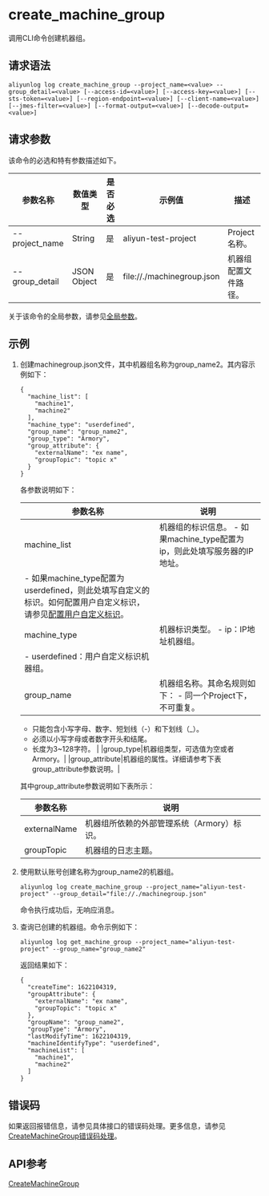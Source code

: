 # create\_machine\_group

调用CLI命令创建机器组。

## 请求语法

```
aliyunlog log create_machine_group --project_name=<value> --group_detail=<value> [--access-id=<value>] [--access-key=<value>] [--sts-token=<value>] [--region-endpoint=<value>] [--client-name=<value>] [--jmes-filter=<value>] [--format-output=<value>] [--decode-output=<value>]
```

## 请求参数

该命令的必选和特有参数描述如下。

|参数名称|数值类型|是否必选|示例值|描述|
|----|----|----|---|--|
|--project\_name|String|是|aliyun-test-project|Project名称。|
|--group\_detail|JSON Object|是|file://./machinegroup.json|机器组配置文件路径。|

关于该命令的全局参数，请参见[全局参数](/cn.zh-CN/开发指南/CLI参考/全局参数.md)。

## 示例

1.  创建machinegroup.json文件，其中机器组名称为group\_name2。其内容示例如下：

    ```
    {
      "machine_list": [
        "machine1",
        "machine2"
      ],
      "machine_type": "userdefined",
      "group_name": "group_name2",
      "group_type": "Armory",
      "group_attribute": {
        "externalName": "ex name",
        "groupTopic": "topic x"
      }
    }
    ```

    各参数说明如下：

    |参数名称|说明|
    |----|--|
    |machine\_list|机器组的标识信息。    -   如果machine\_type配置为ip，则此处填写服务器的IP地址。
    -   如果machine\_type配置为userdefined，则此处填写自定义的标识。如何配置用户自定义标识，请参见[配置用户自定义标识](/cn.zh-CN/数据采集/Logtail采集/机器组/创建用户自定义标识机器组.md)。 |
    |machine\_type|机器标识类型。    -   ip：IP地址机器组。
    -   userdefined：用户自定义标识机器组。 |
    |group\_name|机器组名称。其命名规则如下：    -   同一个Project下，不可重复。
    -   只能包含小写字母、数字、短划线（-）和下划线（\_）。
    -   必须以小写字母或者数字开头和结尾。
    -   长度为3~128字符。 |
    |group\_type|机器组类型，可选值为空或者Armory。|
    |group\_attribute|机器组的属性。详细请参考下表group\_attribute参数说明。|

    其中group\_attribute参数说明如下表所示：

    |参数名称|说明|
    |----|--|
    |externalName|机器组所依赖的外部管理系统（Armory）标识。|
    |groupTopic|机器组的日志主题。|

2.  使用默认账号创建名称为group\_name2的机器组。

    ```
    aliyunlog log create_machine_group --project_name="aliyun-test-project" --group_detail="file://./machinegroup.json"
    ```

    命令执行成功后，无响应消息。

3.  查询已创建的机器组。命令示例如下：

    ```
    aliyunlog log get_machine_group --project_name="aliyun-test-project" --group_name="group_name2"
    ```

    返回结果如下：

    ```
    {
      "createTime": 1622104319,
      "groupAttribute": {
        "externalName": "ex name",
        "groupTopic": "topic x"
      },
      "groupName": "group_name2",
      "groupType": "Armory",
      "lastModifyTime": 1622104319,
      "machineIdentifyType": "userdefined",
      "machineList": [
        "machine1",
        "machine2"
      ]
    }
    ```


## 错误码

如果返回报错信息，请参见具体接口的错误码处理。更多信息，请参见[CreateMachineGroup错误码处理](/cn.zh-CN/开发指南/API参考/Logtail机器组相关接口/CreateMachineGroup.md)。

## API参考

[CreateMachineGroup](/cn.zh-CN/开发指南/API参考/Logtail机器组相关接口/CreateMachineGroup.md)

